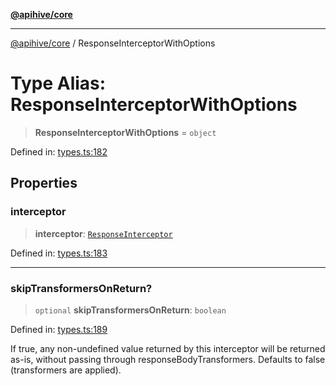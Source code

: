 [**@apihive/core**](../README.md)

***

[@apihive/core](../globals.md) / ResponseInterceptorWithOptions

# Type Alias: ResponseInterceptorWithOptions

> **ResponseInterceptorWithOptions** = `object`

Defined in: [types.ts:182](https://github.com/cleverplatypus/apihive-core/blob/41e3c1cea55590dc03062ff0c7aaa365f3b52362/src/types.ts#L182)

## Properties

### interceptor

> **interceptor**: [`ResponseInterceptor`](ResponseInterceptor.md)

Defined in: [types.ts:183](https://github.com/cleverplatypus/apihive-core/blob/41e3c1cea55590dc03062ff0c7aaa365f3b52362/src/types.ts#L183)

***

### skipTransformersOnReturn?

> `optional` **skipTransformersOnReturn**: `boolean`

Defined in: [types.ts:189](https://github.com/cleverplatypus/apihive-core/blob/41e3c1cea55590dc03062ff0c7aaa365f3b52362/src/types.ts#L189)

If true, any non-undefined value returned by this interceptor
will be returned as-is, without passing through responseBodyTransformers.
Defaults to false (transformers are applied).
